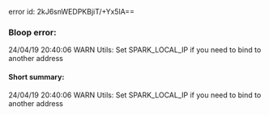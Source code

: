 error id: 2kJ6snWEDPKBjiT/+Yx5lA==
### Bloop error:

24/04/19 20:40:06 WARN Utils: Set SPARK_LOCAL_IP if you need to bind to another address
#### Short summary: 

24/04/19 20:40:06 WARN Utils: Set SPARK_LOCAL_IP if you need to bind to another address